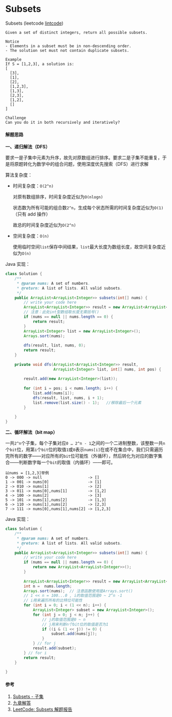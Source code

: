 # Subsets

Subsets (leetcode [lintcode](http://www.lintcode.com/en/problem/subsets/))

```
Given a set of distinct integers, return all possible subsets.

Notice
- Elements in a subset must be in non-descending order.
- The solution set must not contain duplicate subsets.

Example
If S = [1,2,3], a solution is:
[
  [3],
  [1],
  [2],
  [1,2,3],
  [1,3],
  [2,3],
  [1,2],
  []
]

Challenge 
Can you do it in both recursively and iteratively?
```



#### 解题思路

**一、递归解法（DFS）**

要求一是子集中元素为升序，故先对原数组进行排序。要求二是子集不能重复，于是将原题转化为数学中的组合问题，使用深度优先搜索（DFS）进行求解

算法复杂度：

- 时间复杂度：`O(2^n)`

  对原有数组排序，时间复杂度近似为`O(nlogn)`

  状态数为所有可能的组合数`2^n`，生成每个状态所需的时间复杂度近似为`O(1)`（只有 add 操作）

  故总的时间复杂度近似为`O(2^n)`

- 空间复杂度：`O(n)`

  使用临时空间`list`保存中间结果，`list`最大长度为数组长度，故空间复杂度近似为`O(n)`

Java 实现：

```java
class Solution {
    /**
     * @param nums: A set of numbers.
     * @return: A list of lists. All valid subsets.
     */
    public ArrayList<ArrayList<Integer>> subsets(int[] nums) {
        // write your code here
        ArrayList<ArrayList<Integer>> result = new ArrayList<ArrayList<Integer>>();
        // 注意：此处int型数组取长度无需括号()
      	if (nums == null || nums.length == 0) {
            return result;
        }
        ArrayList<Integer> list = new ArrayList<Integer>();
        Arrays.sort(nums);
        
        dfs(result, list, nums, 0);
        return result;
    }
    
    private void dfs(ArrayList<ArrayList<Integer>> result,
                     ArrayList<Integer> list, int[] nums, int pos) {
        
        result.add(new ArrayList<Integer>(list));
        
        for (int i = pos; i < nums.length; i++) {
            list.add(nums[i]);
            dfs(result, list, nums, i + 1);
            list.remove(list.size() - 1);   //移除最后一个元素
        }
        
    }
}
```





**二、循环解法（bit map）**

一共`2^n`个子集，每个子集对应`0 … 2^n - 1`之间的一个二进制整数，该整数一共`n`个`bit`位，用第`i`个`bit`位的取值`1`或`0`表示`nums[i]`在或不在集合中，我们只需遍历完所有的数字——对应所有的`bit`位可能性（外循环），然后转化为对应的数字集合——判断数字每一个`bit`的取值（内循环）——即可。

```
以nums = [1,2,3]举例
0 -> 000 -> null                    -> []
1 -> 001 -> nums[0]                 -> [1]
2 -> 010 -> nums[1]                 -> [2]
3 -> 011 -> nums[0],nums[1]         -> [1,2]
4 -> 100 -> nums[2]                 -> [3]
5 -> 101 -> nums[1],nums[2]         -> [1,3]
6 -> 110 -> nums[1],nums[2]         -> [2,3]
7 -> 111 -> nums[0],nums[1],nums[2] -> [1,2,3]
```



Java 实现：

```java
class Solution {
    /**
     * @param nums: A set of numbers.
     * @return: A list of lists. All valid subsets.
     */
    public ArrayList<ArrayList<Integer>> subsets(int[] nums) {
        // write your code here
        if (nums == null || nums.length == 0) {
            return new ArrayList<ArrayList<Integer>>();
        }
        
        ArrayList<ArrayList<Integer>> result = new ArrayList<ArrayList<Integer>>();
        int n =  nums.length;
        Arrays.sort(nums);  // 注意函数使用是Arrays.sort()
        // 1 << n = 100...0 , i的取值范围是0 ~ 2^n -1
        // i用来遍历所有的比特位可能性
        for (int i = 0; i < (1 << n); i++) {
            ArrayList<Integer> subset = new ArrayList<Integer>();
            for (int j = 0; j < n; j++) {
                // j的取值范围是0 ~ n
                // j用来判断n个bit位的取值是否为1
                if ((i & (1 << j)) != 0) {
                    subset.add(nums[j]);
                }
            } // for j 
            result.add(subset);
        } // for i
        return result;
    }
    
}
```





#### 参考

1. [Subsets - 子集](http://algorithm.yuanbin.me/zh-hans/exhaustive_search/subsets.html#)
2. [九章解答](http://www.jiuzhang.com/solutions/subsets/)
3. [LeetCode: Subsets 解题报告](http://www.cnblogs.com/yuzhangcmu/p/4211815.html)